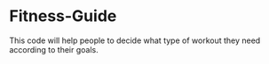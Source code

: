 # Fitness-Guide
This code will help people to decide what type of workout they need according to their goals. 
